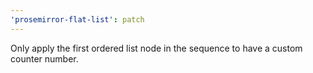 ```yaml
---
'prosemirror-flat-list': patch
---
```


Only apply the first ordered list node in the sequence to have a custom counter number.
